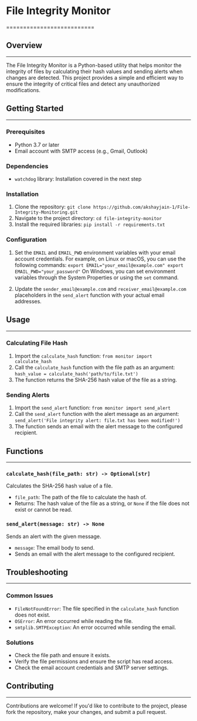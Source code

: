 # File Integrity Monitor
==========================

## Overview
------------

The File Integrity Monitor is a Python-based utility that helps monitor the integrity of files by calculating their hash values and sending alerts when changes are detected. This project provides a simple and efficient way to ensure the integrity of critical files and detect any unauthorized modifications.

## Getting Started
---------------

### Prerequisites

* Python 3.7 or later
* Email account with SMTP access (e.g., Gmail, Outlook)

### Dependencies

* `watchdog` library: Installation covered in the next step

### Installation

1. Clone the repository: `git clone https://github.com/akshayjain-1/File-Integrity-Monitoring.git`
2. Navigate to the project directory: `cd file-integrity-monitor`
3. Install the required libraries: `pip install -r requirements.txt`

### Configuration

1. Set the `EMAIL` and `EMAIL_PWD` environment variables with your email account credentials.
For example, on Linux or macOS, you can use the following commands:
`export EMAIL="your_email@example.com" export EMAIL_PWD="your_password"`
On Windows, you can set environment variables through the System Properties or using the `set` command.

2. Update the `sender_email@example.com` and `receiver_email@example.com` placeholders in the `send_alert` function with your actual email addresses.

## Usage
-----

### Calculating File Hash

1. Import the `calculate_hash` function: `from monitor import calculate_hash`
2. Call the `calculate_hash` function with the file path as an argument: `hash_value = calculate_hash('path/to/file.txt')`
3. The function returns the SHA-256 hash value of the file as a string.

### Sending Alerts

1. Import the `send_alert` function: `from monitor import send_alert`
2. Call the `send_alert` function with the alert message as an argument: `send_alert('File integrity alert: file.txt has been modified!')`
3. The function sends an email with the alert message to the configured recipient.

## Functions
------------

### `calculate_hash(file_path: str) -> Optional[str]`

Calculates the SHA-256 hash value of a file.

* `file_path`: The path of the file to calculate the hash of.
* Returns: The hash value of the file as a string, or `None` if the file does not exist or cannot be read.

### `send_alert(message: str) -> None`

Sends an alert with the given message.

* `message`: The email body to send.
* Sends an email with the alert message to the configured recipient.

## Troubleshooting
-----------------

### Common Issues

* `FileNotFoundError`: The file specified in the `calculate_hash` function does not exist.
* `OSError`: An error occurred while reading the file.
* `smtplib.SMTPException`: An error occurred while sending the email.

### Solutions

* Check the file path and ensure it exists.
* Verify the file permissions and ensure the script has read access.
* Check the email account credentials and SMTP server settings.

## Contributing
--------------

Contributions are welcome! If you'd like to contribute to the project, please fork the repository, make your changes, and submit a pull request.